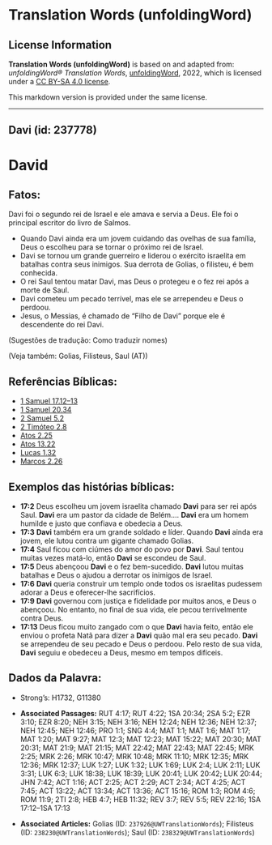 # Translation Words (unfoldingWord)

## License Information

**Translation Words (unfoldingWord)** is based on and adapted from: _unfoldingWord® Translation Words_, [unfoldingWord](https://unfoldingword.org/utw), 2022, which is licensed under a [CC BY-SA 4.0 license](https://creativecommons.org/licenses/by-sa/4.0/legalcode.en).

This markdown version is provided under the same license.



--------------------------------

## Davi (id: 237778)

David
=====

Fatos:
------

Davi foi o segundo rei de Israel e ele amava e servia a Deus. Ele foi o principal escritor do livro de Salmos.

* Quando Davi ainda era um jovem cuidando das ovelhas de sua família, Deus o escolheu para se tornar o próximo rei de Israel.
* Davi se tornou um grande guerreiro e liderou o exército israelita em batalhas contra seus inimigos. Sua derrota de Golias, o filisteu, é bem conhecida.
* O rei Saul tentou matar Davi, mas Deus o protegeu e o fez rei após a morte de Saul.
* Davi cometeu um pecado terrível, mas ele se arrependeu e Deus o perdoou.
* Jesus, o Messias, é chamado de “Filho de Davi” porque ele é descendente do rei Davi.

(Sugestões de tradução: Como traduzir nomes)

(Veja também: Golias, Filisteus, Saul (AT))

Referências Bíblicas:
---------------------

* [1 Samuel 17\.12–13](https://ref.ly/1Sam17:12-1Sam17:13)
* [1 Samuel 20\.34](https://ref.ly/1Sam20:34)
* [2 Samuel 5\.2](https://ref.ly/2Sam5:2)
* [2 Timóteo 2\.8](https://ref.ly/2Tim2:8)
* [Atos 2\.25](https://ref.ly/Acts2:25)
* [Atos 13\.22](https://ref.ly/Acts13:22)
* [Lucas 1\.32](https://ref.ly/Luke1:32)
* [Marcos 2\.26](https://ref.ly/Mark2:26)

Exemplos das histórias bíblicas:
--------------------------------

* **17:2** Deus escolheu um jovem israelita chamado **Davi** para ser rei após Saul. **Davi** era um pastor da cidade de Belém.… **Davi** era um homem humilde e justo que confiava e obedecia a Deus.
* **17:3** **Davi** também era um grande soldado e líder. Quando **Davi** ainda era jovem, ele lutou contra um gigante chamado Golias.
* **17:4** Saul ficou com ciúmes do amor do povo por **Davi**. Saul tentou muitas vezes matá\-lo, então **Davi** se escondeu de Saul.
* **17:5** Deus abençoou **Davi** e o fez bem\-sucedido. **Davi** lutou muitas batalhas e Deus o ajudou a derrotar os inimigos de Israel.
* **17:6** **Davi** queria construir um templo onde todos os israelitas pudessem adorar a Deus e oferecer\-lhe sacrifícios.
* **17:9** **Davi** governou com justiça e fidelidade por muitos anos, e Deus o abençoou. No entanto, no final de sua vida, ele pecou terrivelmente contra Deus.
* **17:13** Deus ficou muito zangado com o que **Davi** havia feito, então ele enviou o profeta Natã para dizer a **Davi** quão mal era seu pecado. **Davi** se arrependeu de seu pecado e Deus o perdoou. Pelo resto de sua vida, **Davi** seguiu e obedeceu a Deus, mesmo em tempos difíceis.

Dados da Palavra:
-----------------

* Strong’s: H1732, G11380

* **Associated Passages:** RUT 4:17; RUT 4:22; 1SA 20:34; 2SA 5:2; EZR 3:10; EZR 8:20; NEH 3:15; NEH 3:16; NEH 12:24; NEH 12:36; NEH 12:37; NEH 12:45; NEH 12:46; PRO 1:1; SNG 4:4; MAT 1:1; MAT 1:6; MAT 1:17; MAT 1:20; MAT 9:27; MAT 12:3; MAT 12:23; MAT 15:22; MAT 20:30; MAT 20:31; MAT 21:9; MAT 21:15; MAT 22:42; MAT 22:43; MAT 22:45; MRK 2:25; MRK 2:26; MRK 10:47; MRK 10:48; MRK 11:10; MRK 12:35; MRK 12:36; MRK 12:37; LUK 1:27; LUK 1:32; LUK 1:69; LUK 2:4; LUK 2:11; LUK 3:31; LUK 6:3; LUK 18:38; LUK 18:39; LUK 20:41; LUK 20:42; LUK 20:44; JHN 7:42; ACT 1:16; ACT 2:25; ACT 2:29; ACT 2:34; ACT 4:25; ACT 7:45; ACT 13:22; ACT 13:34; ACT 13:36; ACT 15:16; ROM 1:3; ROM 4:6; ROM 11:9; 2TI 2:8; HEB 4:7; HEB 11:32; REV 3:7; REV 5:5; REV 22:16; 1SA 17:12–1SA 17:13
* **Associated Articles:** Golias (ID: `237926@UWTranslationWords`); Filisteus (ID: `238230@UWTranslationWords`); Saul (ID: `238329@UWTranslationWords`)

